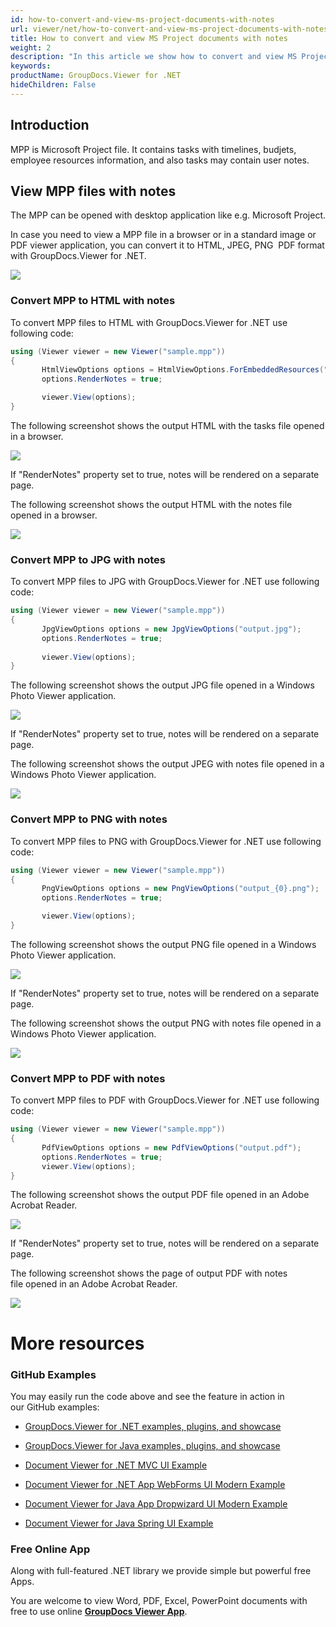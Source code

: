 ```yaml
---
id: how-to-convert-and-view-ms-project-documents-with-notes
url: viewer/net/how-to-convert-and-view-ms-project-documents-with-notes
title: How to convert and view MS Project documents with notes
weight: 2
description: "In this article we show how to convert and view MS Project Documents with notes with GroupDocs.Viewer within your .NET applications."
keywords: 
productName: GroupDocs.Viewer for .NET
hideChildren: False
---
```

## Introduction

MPP is Microsoft Project file. It contains tasks with timelines, budjets, employee resources information, and also tasks may contain user notes.

## View MPP files with notes

The MPP can be opened with desktop application like e.g. Microsoft Project.

In case you need to view a MPP file in a browser or in a standard image or PDF viewer application, you can convert it to HTML, JPEG, PNG  PDF format with GroupDocs.Viewer for .NET. 

![](viewer-net/images/how-to-convert-and-view-ms-project-documents-with-notes.png)

### Convert MPP to HTML with notes

To convert MPP files to HTML with GroupDocs.Viewer for .NET use following code:

```csharp
using (Viewer viewer = new Viewer("sample.mpp"))
{
       HtmlViewOptions options = HtmlViewOptions.ForEmbeddedResources("output_{0}.html");
	   options.RenderNotes = true;

       viewer.View(options);
}
```

The following screenshot shows the output HTML with the tasks file opened in a browser.

![](viewer-net/images/how-to-convert-and-view-ms-project-documents-with-notes_1.png)

If "RenderNotes" property set to true, notes will be rendered on a separate page.

The following screenshot shows the output HTML with the notes file opened in a browser.

![](viewer-net/images/how-to-convert-and-view-ms-project-documents-with-notes_2.png)

### Convert MPP to JPG with notes

To convert MPP files to JPG with GroupDocs.Viewer for .NET use following code: 

```csharp
using (Viewer viewer = new Viewer("sample.mpp"))
{
       JpgViewOptions options = new JpgViewOptions("output.jpg");
	   options.RenderNotes = true;
	  
       viewer.View(options);
}
```

The following screenshot shows the output JPG file opened in a Windows Photo Viewer application.

![](viewer-net/images/how-to-convert-and-view-ms-project-documents-with-notes_3.png)

If "RenderNotes" property set to true, notes will be rendered on a separate page.

The following screenshot shows the output JPEG with notes file opened in a Windows Photo Viewer application.

![](viewer-net/images/how-to-convert-and-view-ms-project-documents-with-notes_4.png)

### Convert MPP to PNG with notes

To convert MPP files to PNG with GroupDocs.Viewer for .NET use following code: 

```csharp
using (Viewer viewer = new Viewer("sample.mpp"))
{
       PngViewOptions options = new PngViewOptions("output_{0}.png");
       options.RenderNotes = true;

       viewer.View(options);
}
```

The following screenshot shows the output PNG file opened in a Windows Photo Viewer application.

![](viewer-net/images/how-to-convert-and-view-ms-project-documents-with-notes_5.png)

If "RenderNotes" property set to true, notes will be rendered on a separate page.

The following screenshot shows the output PNG with notes file opened in a Windows Photo Viewer application.

![](viewer-net/images/how-to-convert-and-view-ms-project-documents-with-notes_6.png)

### Convert MPP to PDF with notes

To convert MPP files to PDF with GroupDocs.Viewer for .NET use following code: 

```csharp
using (Viewer viewer = new Viewer("sample.mpp"))
{
       PdfViewOptions options = new PdfViewOptions("output.pdf");
       options.RenderNotes = true;
       viewer.View(options);
}
```

The following screenshot shows the output PDF file opened in an Adobe Acrobat Reader.

![](viewer-net/images/how-to-convert-and-view-ms-project-documents-with-notes_7.png)

If "RenderNotes" property set to true, notes will be rendered on a separate page.

The following screenshot shows the page of output PDF with notes file opened in an Adobe Acrobat Reader.

![](viewer-net/images/how-to-convert-and-view-ms-project-documents-with-notes_8.png)

# More resources

### GitHub Examples

You may easily run the code above and see the feature in action in our GitHub examples:

*   [GroupDocs.Viewer for .NET examples, plugins, and showcase](https://github.com/groupdocs-viewer/GroupDocs.Viewer-for-.NET)
    
*   [GroupDocs.Viewer for Java examples, plugins, and showcase](https://github.com/groupdocs-viewer/GroupDocs.Viewer-for-Java)
    
*   [Document Viewer for .NET MVC UI Example](https://github.com/groupdocs-viewer/GroupDocs.Viewer-for-.NET-MVC) 
    
*   [Document Viewer for .NET App WebForms UI Modern Example](https://github.com/groupdocs-viewer/GroupDocs.Viewer-for-.NET-WebForms)
    
*   [Document Viewer for Java App Dropwizard UI Modern Example](https://github.com/groupdocs-viewer/GroupDocs.Viewer-for-Java-Dropwizard)
    
*   [Document Viewer for Java Spring UI Example](https://github.com/groupdocs-viewer/GroupDocs.Viewer-for-Java-Spring)
    

### Free Online App

Along with full-featured .NET library we provide simple but powerful free Apps.

You are welcome to view Word, PDF, Excel, PowerPoint documents with free to use online **[GroupDocs Viewer App](https://products.groupdocs.app/viewer)**.
